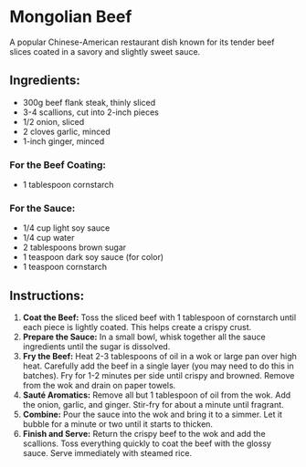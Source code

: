 
# Mongolian Beef

A popular Chinese-American restaurant dish known for its tender beef slices coated in a savory and slightly sweet sauce.

## Ingredients:
*   300g beef flank steak, thinly sliced
*   3-4 scallions, cut into 2-inch pieces
*   1/2 onion, sliced
*   2 cloves garlic, minced
*   1-inch ginger, minced

### For the Beef Coating:
*   1 tablespoon cornstarch

### For the Sauce:
*   1/4 cup light soy sauce
*   1/4 cup water
*   2 tablespoons brown sugar
*   1 teaspoon dark soy sauce (for color)
*   1 teaspoon cornstarch

## Instructions:
1.  **Coat the Beef:** Toss the sliced beef with 1 tablespoon of cornstarch until each piece is lightly coated. This helps create a crispy crust.
2.  **Prepare the Sauce:** In a small bowl, whisk together all the sauce ingredients until the sugar is dissolved.
3.  **Fry the Beef:** Heat 2-3 tablespoons of oil in a wok or large pan over high heat. Carefully add the beef in a single layer (you may need to do this in batches). Fry for 1-2 minutes per side until crispy and browned. Remove from the wok and drain on paper towels.
4.  **Sauté Aromatics:** Remove all but 1 tablespoon of oil from the wok. Add the onion, garlic, and ginger. Stir-fry for about a minute until fragrant.
5.  **Combine:** Pour the sauce into the wok and bring it to a simmer. Let it bubble for a minute or two until it starts to thicken.
6.  **Finish and Serve:** Return the crispy beef to the wok and add the scallions. Toss everything quickly to coat the beef with the glossy sauce. Serve immediately with steamed rice.